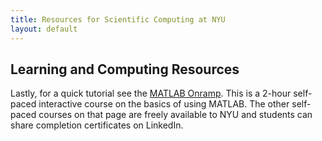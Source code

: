 ```yaml
---
title: Resources for Scientific Computing at NYU
layout: default
---
```

## Learning and Computing Resources

Lastly, for a quick tutorial see the [MATLAB Onramp](https://matlabacademy.mathworks.com). This is a 2-hour self-paced interactive course on the basics of using MATLAB. The other self-paced courses on that page are freely available to NYU and students can share completion certificates on LinkedIn.
